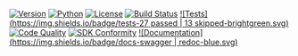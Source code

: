 [![Version](https://img.shields.io/badge/version-1.3.0-pre-release-blue.svg)](https://github.com/arkalia-luna-system/bbia-sim)
[![Python](https://img.shields.io/badge/python-3.9+-blue.svg)](https://python.org)
[![License](https://img.shields.io/badge/license-MIT-green.svg)](LICENSE)
[![Build Status](https://img.shields.io/badge/build-passing-brightgreen.svg)](https://github.com/arkalia-luna-system/bbia-sim/actions)
[![Tests](https://img.shields.io/badge/tests-27 passed | 13 skipped-brightgreen.svg)](https://github.com/arkalia-luna-system/bbia-sim/actions)
[![Code Quality](https://img.shields.io/badge/code%20quality-A+-brightgreen.svg)](https://github.com/arkalia-luna-system/bbia-sim)
[![SDK Conformity](https://img.shields.io/badge/SDK%20conformity-100%-brightgreen.svg)](https://github.com/pollen-robotics/reachy_mini)
[![Documentation](https://img.shields.io/badge/docs-swagger | redoc-blue.svg)](https://bbia-sim-docs.onrender.com)